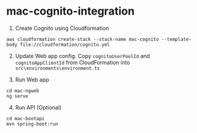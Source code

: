 # mac-cognito-integration

1. Create Cognito using Cloudformation
```
aws cloudformation create-stack --stack-name mac-cognito --template-body file://cloudformation/cognito.yml
```

2. Update Web app config. Copy `cognitoUserPoolId` and `cognitoAppClientId` from CloudFormation into `src\environments\environment.ts`

3. Run Web app
```
cd mac-ngweb
ng serve
```

4. Run API (Optional) 
```
cd mac-bootapi
mvn spring-boot:run
```
